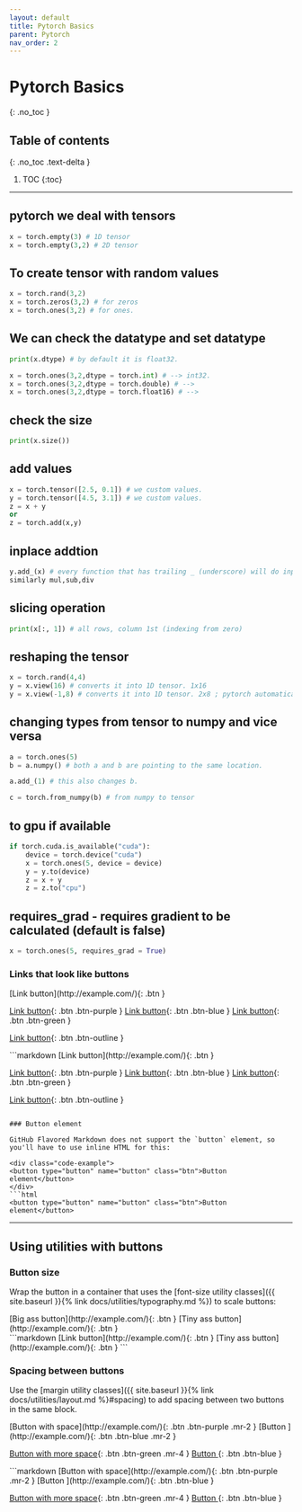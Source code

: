 ```yaml
---
layout: default
title: Pytorch Basics
parent: Pytorch
nav_order: 2
---
```


# Pytorch Basics
{: .no_toc }

## Table of contents
{: .no_toc .text-delta }

1. TOC
{:toc}

---

## pytorch we deal with tensors

```python
x = torch.empty(3) # 1D tensor
x = torch.empty(3,2) # 2D tensor
```

## To create tensor with random values

```python
x = torch.rand(3,2)
x = torch.zeros(3,2) # for zeros
x = torch.ones(3,2) # for ones.
```

## We can check the datatype and set datatype
 
```python
print(x.dtype) # by default it is float32.

x = torch.ones(3,2,dtype = torch.int) # --> int32.
x = torch.ones(3,2,dtype = torch.double) # -->
x = torch.ones(3,2,dtype = torch.float16) # -->
```

## check the size

```python
print(x.size())
```

## add values

```python
x = torch.tensor([2.5, 0.1]) # we custom values.
y = torch.tensor([4.5, 3.1]) # we custom values.
z = x + y
or
z = torch.add(x,y)
```

## inplace addtion

```python
y.add_(x) # every function that has trailing _ (underscore) will do inplace operation.
similarly mul,sub,div
```

## slicing operation

```python
print(x[:, 1]) # all rows, column 1st (indexing from zero)
```

## reshaping the tensor

```python
x = torch.rand(4,4)
y = x.view(16) # converts it into 1D tensor. 1x16
y = x.view(-1,8) # converts it into 1D tensor. 2x8 ; pytorch automatically determines the size of -1 index.
```

## changing types from tensor to numpy and vice versa

```python
a = torch.ones(5)
b = a.numpy() # both a and b are pointing to the same location.

a.add_(1) # this also changes b.

c = torch.from_numpy(b) # from numpy to tensor
```

## to gpu if available

```python
if torch.cuda.is_available("cuda"):
    device = torch.device("cuda")
    x = torch.ones(5, device = device)
    y = y.to(device)
    z = x + y
    z = z.to("cpu")
```

## requires_grad - requires gradient to be calculated (default is false)

```python
x = torch.ones(5, requires_grad = True)
```

### Links that look like buttons

<div class="code-example" markdown="1">
[Link button](http://example.com/){: .btn }

[Link button](http://example.com/){: .btn .btn-purple }
[Link button](http://example.com/){: .btn .btn-blue }
[Link button](http://example.com/){: .btn .btn-green }

[Link button](http://example.com/){: .btn .btn-outline }
</div>
```markdown
[Link button](http://example.com/){: .btn }

[Link button](http://example.com/){: .btn .btn-purple }
[Link button](http://example.com/){: .btn .btn-blue }
[Link button](http://example.com/){: .btn .btn-green }

[Link button](http://example.com/){: .btn .btn-outline }
```

### Button element

GitHub Flavored Markdown does not support the `button` element, so you'll have to use inline HTML for this:

<div class="code-example">
<button type="button" name="button" class="btn">Button element</button>
</div>
```html
<button type="button" name="button" class="btn">Button element</button>
```

---

## Using utilities with buttons

### Button size

Wrap the button in a container that uses the [font-size utility classes]({{ site.baseurl }}{% link docs/utilities/typography.md %}) to scale buttons:

<div class="code-example" markdown="1">
<span class="fs-6">
[Big ass button](http://example.com/){: .btn }
</span>

<span class="fs-3">
[Tiny ass button](http://example.com/){: .btn }
</span>
</div>
```markdown
<span class="fs-8">
[Link button](http://example.com/){: .btn }
</span>

<span class="fs-3">
[Tiny ass button](http://example.com/){: .btn }
</span>
```

### Spacing between buttons

Use the [margin utility classes]({{ site.baseurl }}{% link docs/utilities/layout.md %}#spacing) to add spacing between two buttons in the same block.

<div class="code-example" markdown="1">
[Button with space](http://example.com/){: .btn .btn-purple .mr-2 }
[Button ](http://example.com/){: .btn .btn-blue .mr-2 }

[Button with more space](http://example.com/){: .btn .btn-green .mr-4 }
[Button ](http://example.com/){: .btn .btn-blue }
</div>
```markdown
[Button with space](http://example.com/){: .btn .btn-purple .mr-2 }
[Button ](http://example.com/){: .btn .btn-blue }

[Button with more space](http://example.com/){: .btn .btn-green .mr-4 }
[Button ](http://example.com/){: .btn .btn-blue }
```
